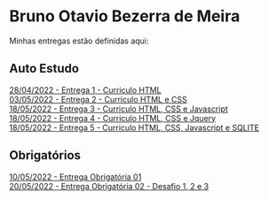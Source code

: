 # Bruno Otavio Bezerra de Meira
Minhas entregas estão definidas aqui:
## Auto Estudo
<a href="https://github.com/brun0meira/modulo2/tree/main/03_AUT_EST_ENTREGA/Semana%202"> 28/04/2022 - Entrega 1 - Curriculo HTML </a>
<br>
<a href="https://github.com/brun0meira/modulo2/tree/main/03_AUT_EST_ENTREGA/Semana%203"> 03/05/2022 - Entrega 2 - Curriculo HTML e CSS </a>
<br>
<a href="https://github.com/brun0meira/modulo2/tree/main/03_AUT_EST_ENTREGA/Semana%204/Curr%C3%ADculo%20HTML%20and%20CSS"> 18/05/2022 - Entrega 3 - Curriculo HTML, CSS e Javascript </a>
<br>
<a href="https://github.com/brun0meira/modulo2/tree/main/03_AUT_EST_ENTREGA/Semana%205/curriculo%20jquery"> 18/05/2022 - Entrega 4 - Curriculo HTML, CSS e Jquery</a>
<br>
<a href="https://github.com/brun0meira/modulo2/tree/main/03_AUT_EST_ENTREGA/Semana%206/curriculo"> 18/05/2022 - Entrega 5 - Curriculo HTML, CSS, Javascript e SQLITE </a>
## Obrigatórios
<a href="https://github.com/brun0meira/modulo2/tree/main/04_AUT_EST_EX_OBRIGATORIOS/Semana%203/AtvSem3"> 10/05/2022 - Entrega Obrigatória 01 </a>
<br>
<a href="https://github.com/brun0meira/modulo2/tree/main/04_AUT_EST_EX_OBRIGATORIOS/Semana%205/atv%20sem%205"> 20/05/2022 - Entrega Obrigatória 02 - Desafio 1, 2 e 3 </a>
